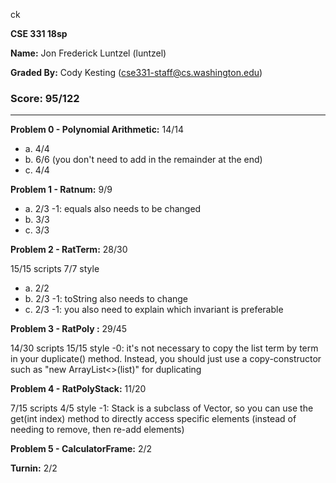 ck

**CSE 331 18sp**

**Name:** Jon Frederick Luntzel (luntzel)

**Graded By:** Cody Kesting (cse331-staff@cs.washington.edu)

### Score: 95/122
---

**Problem 0 - Polynomial Arithmetic:** 14/14

- a. 4/4
- b. 6/6 (you don't need to add in the remainder at the end)
- c. 4/4

**Problem 1 - Ratnum:** 9/9

- a. 2/3 -1: equals also needs to be changed
- b. 3/3
- c. 3/3

**Problem 2 - RatTerm:** 28/30

15/15 scripts
7/7 style
- a. 2/2
- b. 2/3 -1: toString also needs to change
- c. 2/3 -1: you also need to explain which invariant is preferable

**Problem 3 - RatPoly :** 29/45

14/30 scripts
15/15 style -0: it's not necessary to copy the list term by term in your duplicate() method. Instead, you should just use a copy-constructor such as "new ArrayList<>(list)" for duplicating

**Problem 4 - RatPolyStack:** 11/20

7/15 scripts
4/5 style -1: Stack is a subclass of Vector, so you can use the get(int index) method to directly access specific elements (instead of needing to remove, then re-add elements)

**Problem 5 - CalculatorFrame:** 2/2

**Turnin:** 2/2


